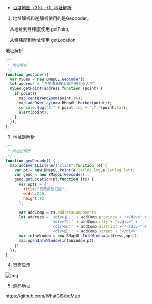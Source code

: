 - [百度地图（35）-GL 地址解析](https://www.cnblogs.com/googlegis/p/14707394.html)

1. 地址解析和逆解析使用的是Geocoder。

　从地址到经纬度使用 getPoint,

　从经纬度到地址使用 getLocation

 地址解析

```js
/**
 * 地址解析
 */
function geoCode(){
  var myGeo = new BMapGL.Geocoder();
  let address = "合肥市马鞍山路合肥工业大学"
  myGeo.getPoint(address,function (point) {
    if(point){
      map.centerAndZoom(point,16);
      map.addOverlay(new BMapGL.Marker(point));
      console.log("X:" + point.lng + ",Y:"+point.lat);
      alert(point);
    }
  });
};
```

3. 地址逆解析

```js
/**
 * 地址逆解析
 */
function geoDecode() {
  map.addEventListener("click",function (e) {
    var pt = new BMapGL.Point(e.latlng.lng,e.latlng.lat);
    var geoc = new BMapGL.Geocoder();
    geoc.getLocation(pt,function (rs) {
      var opts = {
        title:"行政区划归属",
        width:220,
        height:92
      };

      var addComp = rs.addressComponents;
      let address = '<div>省：' + addComp.province + "</div>" +
                    '<div>市：' + addComp.city + "</div>" +
                    '<div>区：' + addComp.district + "</div>" +
                    '<div>区：' + addComp.street + "</div>"
      var infoWindow = new BMapGL.InfoWindow(address,opts);
      map.openInfoWindow(infoWindow,pt);
    })
  });
}
```

4. 页面显示

![img](https://img2020.cnblogs.com/blog/59231/202104/59231-20210427085844510-1093574226.png)

5. 源码地址

https://github.com/WhatGIS/bdMap


